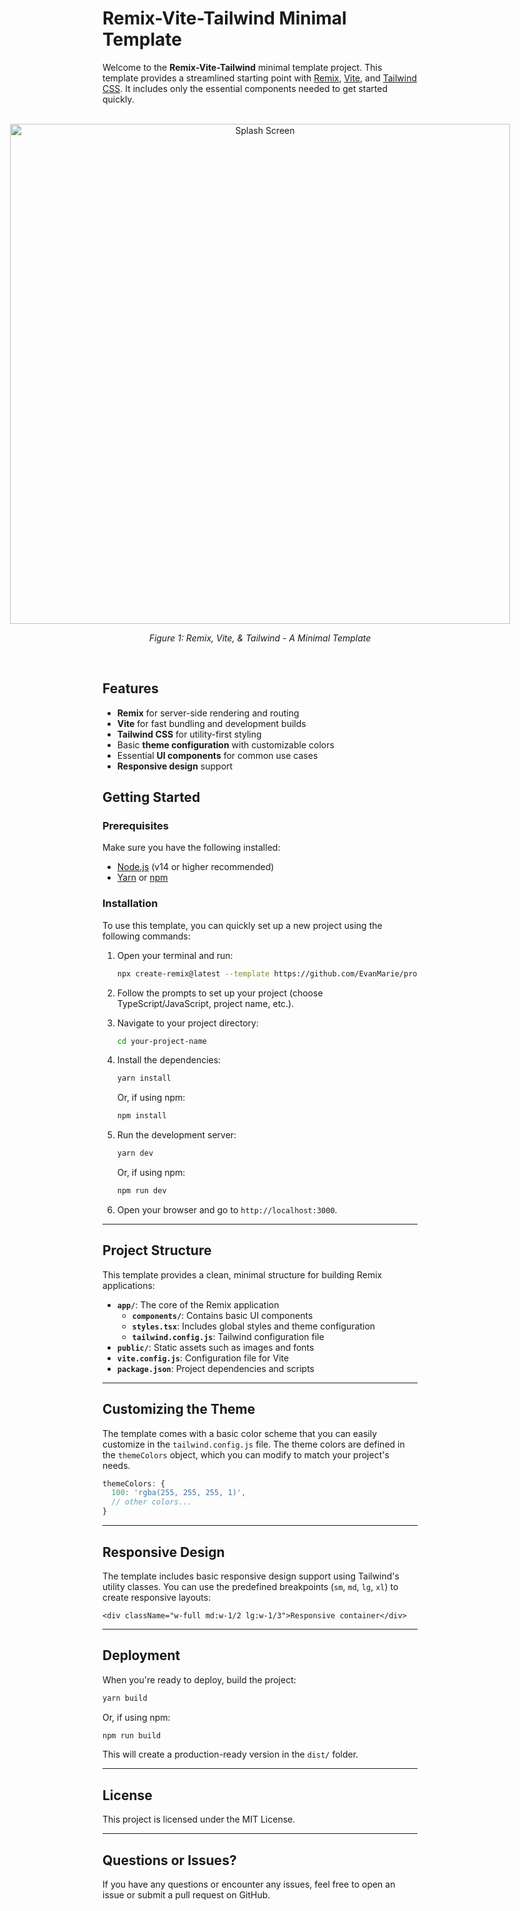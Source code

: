 # Remix-Vite-Tailwind Minimal Template

Welcome to the **Remix-Vite-Tailwind** minimal template project. This template provides a streamlined starting point with [Remix](https://remix.run/), [Vite](https://vitejs.dev/), and [Tailwind CSS](https://tailwindcss.com/). It includes only the essential components needed to get started quickly.

<br>
<div style="display: flex; justify-content: center; width: 100%;"> <div style="text-align: center;"> <img src="https://mhejreuxaxxodkdlfcoq.supabase.co/storage/v1/render/image/public/darkVioletPublic/various/minimal-template/minimal-template-1.webp" alt="Splash Screen" width="800" /> <p><em>Figure 1: Remix, Vite, & Tailwind - A Minimal Template</em></p> </div> </div>
<br>

## Features

- **Remix** for server-side rendering and routing
- **Vite** for fast bundling and development builds
- **Tailwind CSS** for utility-first styling
- Basic **theme configuration** with customizable colors
- Essential **UI components** for common use cases
- **Responsive design** support

## Getting Started

### Prerequisites

Make sure you have the following installed:

- [Node.js](https://nodejs.org/) (v14 or higher recommended)
- [Yarn](https://classic.yarnpkg.com/) or [npm](https://www.npmjs.com/)

### Installation

To use this template, you can quickly set up a new project using the following commands:

1. Open your terminal and run:

   ```bash
   npx create-remix@latest --template https://github.com/EvanMarie/project-template
   ```

2. Follow the prompts to set up your project (choose TypeScript/JavaScript, project name, etc.).

3. Navigate to your project directory:

   ```bash
   cd your-project-name
   ```

4. Install the dependencies:

   ```bash
   yarn install
   ```

   Or, if using npm:

   ```bash
   npm install
   ```

5. Run the development server:

   ```bash
   yarn dev
   ```

   Or, if using npm:

   ```bash
   npm run dev
   ```

6. Open your browser and go to `http://localhost:3000`.

---

## Project Structure

This template provides a clean, minimal structure for building Remix applications:

- **`app/`**: The core of the Remix application
  - **`components/`**: Contains basic UI components
  - **`styles.tsx`**: Includes global styles and theme configuration
  - **`tailwind.config.js`**: Tailwind configuration file
- **`public/`**: Static assets such as images and fonts
- **`vite.config.js`**: Configuration file for Vite
- **`package.json`**: Project dependencies and scripts

---

## Customizing the Theme

The template comes with a basic color scheme that you can easily customize in the `tailwind.config.js` file. The theme colors are defined in the `themeColors` object, which you can modify to match your project's needs.

```js
themeColors: {
  100: 'rgba(255, 255, 255, 1)',
  // other colors...
}
```

---

## Responsive Design

The template includes basic responsive design support using Tailwind's utility classes. You can use the predefined breakpoints (`sm`, `md`, `lg`, `xl`) to create responsive layouts:

```tsx
<div className="w-full md:w-1/2 lg:w-1/3">Responsive container</div>
```

---

## Deployment

When you're ready to deploy, build the project:

```bash
yarn build
```

Or, if using npm:

```bash
npm run build
```

This will create a production-ready version in the `dist/` folder.

---

## License

This project is licensed under the MIT License.

---

## Questions or Issues?

If you have any questions or encounter any issues, feel free to open an issue or submit a pull request on GitHub.
